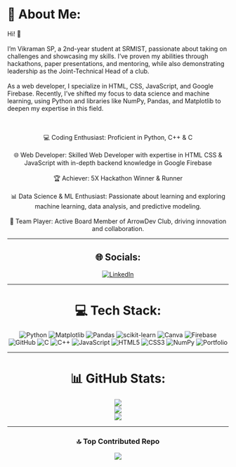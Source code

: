 
  
# 💫 About Me:
Hi! 👋<br><br>I’m Vikraman SP, a 2nd-year student at SRMIST, passionate about taking on challenges and showcasing my skills. I’ve proven my abilities through hackathons, paper presentations, and mentoring, while also demonstrating leadership as the Joint-Technical Head of a club.<br><br>As a web developer, I specialize in HTML, CSS, JavaScript, and Google Firebase. Recently, I’ve shifted my focus to data science and machine learning, using Python and libraries like NumPy, Pandas, and Matplotlib to deepen my expertise in this field.<div align="center"> <br><br>💻 Coding Enthusiast: Proficient in Python, C++ & C<br><br>🌐 Web Developer: Skilled Web Developer with expertise in HTML CSS & JavaScript with in-depth backend knowledge in Google Firebase<br><br>🏆 Achiever: 5X Hackathon Winner & Runner<br><br>📊 Data Science & ML Enthusiast: Passionate about learning and exploring machine learning, data analysis, and predictive modeling.<br><br>🤝 Team Player: Active Board Member of ArrowDev Club, driving innovation and collaboration.

---

## 🌐 Socials:
[![LinkedIn](https://img.shields.io/badge/LinkedIn-%230077B5.svg?logo=linkedin&logoColor=white)](https://linkedin.com/in/https://www.linkedin.com/in/vikraman-sp/) 

---

# 💻 Tech Stack:
![Python](https://img.shields.io/badge/python-3670A0?style=for-the-badge&logo=python&logoColor=ffdd54) 
![Matplotlib](https://img.shields.io/badge/Matplotlib-%23ffffff.svg?style=for-the-badge&logo=Matplotlib&logoColor=black) 
![Pandas](https://img.shields.io/badge/pandas-%23150458.svg?style=for-the-badge&logo=pandas&logoColor=white) 
![scikit-learn](https://img.shields.io/badge/scikit--learn-%23F7931E.svg?style=for-the-badge&logo=scikit-learn&logoColor=white) 
![Canva](https://img.shields.io/badge/Canva-%2300C4CC.svg?style=for-the-badge&logo=Canva&logoColor=white) 
![Firebase](https://img.shields.io/badge/firebase-%23039BE5.svg?style=for-the-badge&logo=firebase) 
![GitHub](https://img.shields.io/badge/github-%23121011.svg?style=for-the-badge&logo=github&logoColor=white) 
![C](https://img.shields.io/badge/c-%2300599C.svg?style=for-the-badge&logo=c&logoColor=white) 
![C++](https://img.shields.io/badge/c++-%2300599C.svg?style=for-the-badge&logo=c%2B%2B&logoColor=white) 
![JavaScript](https://img.shields.io/badge/javascript-%23323330.svg?style=for-the-badge&logo=javascript&logoColor=%23F7DF1E) 
![HTML5](https://img.shields.io/badge/html5-%23E34F26.svg?style=for-the-badge&logo=html5&logoColor=white) 
![CSS3](https://img.shields.io/badge/css3-%231572B6.svg?style=for-the-badge&logo=css3&logoColor=white) 
![NumPy](https://img.shields.io/badge/numpy-%23013243.svg?style=for-the-badge&logo=numpy&logoColor=white) 
![Portfolio](https://img.shields.io/badge/Portfolio-%23000000.svg?style=for-the-badge&logo=firefox&logoColor=#FF7139)

---

# 📊 GitHub Stats:
![](https://github-readme-stats.vercel.app/api?username=vikraman111&theme=radical&hide_border=false&include_all_commits=true&count_private=true)<br/>
![](https://github-readme-streak-stats.herokuapp.com/?user=vikraman111&theme=radical&hide_border=false)<br/>
![](https://github-readme-stats.vercel.app/api/top-langs/?username=vikraman111&theme=radical&hide_border=false&include_all_commits=true&count_private=true&layout=compact)

---

### 🔝 Top Contributed Repo
![](https://github-contributor-stats.vercel.app/api?username=vikraman111&limit=5&theme=dark&combine_all_yearly_contributions=true)

</div>
